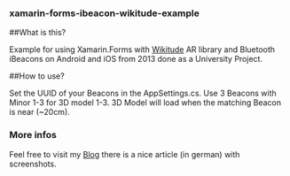 ### xamarin-forms-ibeacon-wikitude-example

##What is this?

Example for using Xamarin.Forms with [Wikitude](http://www.wikitude.com/) AR library and Bluetooth iBeacons on Android and iOS from 2013 done as a University Project.

##How to use?

Set the UUID of your Beacons in the AppSettings.cs. Use 3 Beacons with Minor 1-3 for 3D model 1-3. 3D Model will load when the matching Beacon is near (~20cm).

### More infos

Feel free to visit my [Blog](https://galonga.de/augmented-reality-mit-xamarin-und-wikitude/) there is a nice article (in german) with screenshots.
